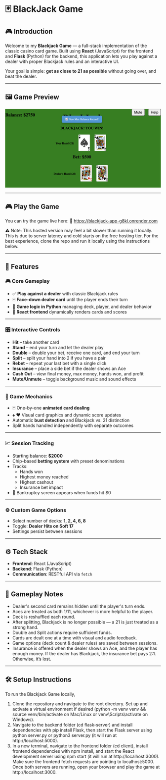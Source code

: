 # 🃏 BlackJack Game

## 🎮 Introduction

Welcome to my **Blackjack Game** — a full-stack implementation of the classic casino card game. Built using **React** (JavaScript) for the frontend and **Flask** (Python) for the backend, this application lets you play against a dealer with proper Blackjack rules and an interactive UI.

Your goal is simple: **get as close to 21 as possible** without going over, and beat the dealer.

---

## 🖼️ Game Preview

<p align="center">
  <img src="screen_shot.png" alt="Blackjack Game Screenshot" width="700"/>
</p>

---

## 🎮 Play the Game
You can try the game live here:
🔗 https://blackjack-app-g8kl.onrender.com

⚠️ Note: This hosted version may feel a bit slower than running it locally. This is due to server latency and cold starts on the free hosting tier. For the best experience, clone the repo and run it locally using the instructions below.

---

## 🚀 Features

### 🎮 Core Gameplay
- ✅ **Play against a dealer** with classic Blackjack rules  
- 🃏 **Face-down dealer card** until the player ends their turn  
- 🧠 **Game logic in Python** managing deck, player, and dealer behavior  
- 🎨 **React frontend** dynamically renders cards and scores  

---

### 🎛️ Interactive Controls
- **Hit** – take another card  
- **Stand** – end your turn and let the dealer play  
- **Double** – double your bet, receive one card, and end your turn  
- **Split** – split your hand into 2 if you have a pair  
- **Rebet** – repeat your last bet with a single click  
- **Insurance** – place a side bet if the dealer shows an Ace  
- **Cash Out** – view final money, max money, hands won, and profit  
- **Mute/Unmute** – toggle background music and sound effects  

---

### 🔄 Game Mechanics
- 🃏 One-by-one **animated card dealing**  
- ♠️ ♥️ Visual card graphics and dynamic score updates  
- Automatic **bust detection** and Blackjack vs. 21 distinction  
- Split hands handled independently with separate outcomes  

---

### 📈 Session Tracking
- Starting balance: **$2000**  
- Chip-based **betting system** with preset denominations  
- Tracks:
  - Hands won  
  - Highest money reached  
  - Highest cashout  
  - Insurance bet impact  
- 💸 Bankruptcy screen appears when funds hit $0  

---

### ⚙️ Custom Game Options
- Select number of decks: **1, 2, 4, 6, 8**  
- Toggle: **Dealer Hits on Soft 17**  
- Settings persist between sessions


---

## ⚙️ Tech Stack

- **Frontend**: React (JavaScript)
- **Backend**: Flask (Python)
- **Communication**: RESTful API via `fetch`

---

## 🧩 Gameplay Notes

- Dealer's second card remains hidden until the player's turn ends.
- Aces are treated as both 1/11, whichever is more helpful to the player.
- Deck is reshuffled each round.
- After splitting, Blackjack is no longer possible — a 21 is just treated as a strong hand.
- Double and Split actions require sufficient funds.
- Cards are dealt one at a time with visual and audio feedback.
- Game options (deck count & dealer rules) are saved between sessions.
- Insurance is offered when the dealer shows an Ace, and the player has enough money. If the dealer has Blackjack, the insurance bet pays 2:1. Otherwise, it’s lost.
---

## 🛠 Setup Instructions

To run the Blackjack Game locally, 
1. Clone the repository and navigate to the root directory. Set up and activate a virtual environment if desired (python -m venv venv && source venv/bin/activate on Mac/Linux or venv\Scripts\activate on Windows).
2. Navigate to the backend folder (cd flask-server) and install dependencies with pip install Flask, then start the Flask server using python server.py or python3 server.py (it will run at http://localhost:5000).
3. In a new terminal, navigate to the frontend folder (cd client), install frontend dependencies with npm install, and start the React development server using npm start (it will run at http://localhost:3000). Make sure the frontend fetch requests are pointing to localhost:5000. Once both servers are running, open your browser and play the game at http://localhost:3000.
